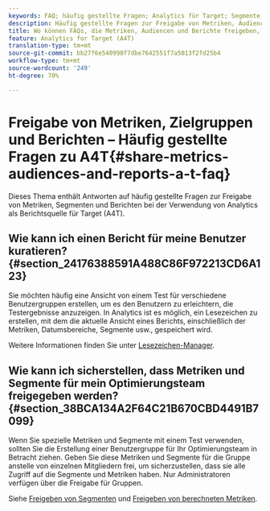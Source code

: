 ```yaml
---
keywords: FAQ; häufig gestellte Fragen; Analytics für Target; Segmente; a4T; Berichte freigeben
description: Häufig gestellte Fragen zur Freigabe von Metriken, Audiencen und Berichten bei der Verwendung von Analytics für die Zielgruppe (A4T). Mit A4T können Sie Analytics Berichte für Adobe Target-Aktivitäten verwenden.
title: Wo können FAQs, die Metriken, Audiencen und Berichte freigeben, in A4T gefunden werden?
feature: Analytics for Target (A4T)
translation-type: tm+mt
source-git-commit: bb27f6e540998f7dbe7642551f7a5013f2fd25b4
workflow-type: tm+mt
source-wordcount: '249'
ht-degree: 70%

---
```



# Freigabe von Metriken, Zielgruppen und Berichten – Häufig gestellte Fragen zu A4T{#share-metrics-audiences-and-reports-a-t-faq}

Dieses Thema enthält Antworten auf häufig gestellte Fragen zur Freigabe von Metriken, Segmenten und Berichten bei der Verwendung von Analytics als Berichtsquelle für Target (A4T).

## Wie kann ich einen Bericht für meine Benutzer kuratieren? {#section_24176388591A488C86F972213CD6A123}

Sie möchten häufig eine Ansicht von einem Test für verschiedene Benutzergruppen erstellen, um es den Benutzern zu erleichtern, die Testergebnisse anzuzeigen. In Analytics ist es möglich, ein Lesezeichen zu erstellen, mit dem die aktuelle Ansicht eines Berichts, einschließlich der Metriken, Datumsbereiche, Segmente usw., gespeichert wird.

Weitere Informationen finden Sie unter [Lesezeichen-Manager](https://experienceleague.adobe.com/docs/analytics/analyze/reports-analytics/bookmarks.html).

## Wie kann ich sicherstellen, dass Metriken und Segmente für mein Optimierungsteam freigegeben werden? {#section_38BCA134A2F64C21B670CBD4491B7099}

Wenn Sie spezielle Metriken und Segmente mit einem Test verwenden, sollten Sie die Erstellung einer Benutzergruppe für Ihr Optimierungsteam in Betracht ziehen. Geben Sie diese Metriken und Segmente für die Gruppe anstelle von einzelnen Mitgliedern frei, um sicherzustellen, dass sie alle Zugriff auf die Segmente und Metriken haben. Nur Administratoren verfügen über die Freigabe für Gruppen.

Siehe [Freigeben von Segmenten](https://experienceleague.adobe.com/docs/analytics/components/segmentation/segmentation-workflow/t-seg-share.html) und [Freigeben von berechneten Metriken](https://experienceleague.adobe.com/docs/analytics/components/calculated-metrics/calcmetric-workflow/cm-sharing.html).
